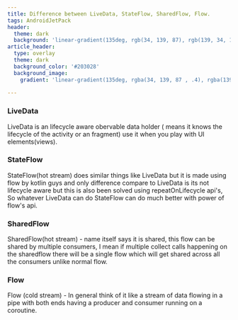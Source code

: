 ```yaml
---
title: Difference between LiveData, StateFlow, SharedFlow, Flow.
tags: AndroidJetPack
header:
  theme: dark
  background: 'linear-gradient(135deg, rgb(34, 139, 87), rgb(139, 34, 139))'
article_header:
  type: overlay
  theme: dark
  background_color: '#203028'
  background_image:
    gradient: 'linear-gradient(135deg, rgba(34, 139, 87 , .4), rgba(139, 34, 139, .4))'
   
---
```





### LiveData
LiveData is an lifecycle aware obervable data holder ( means it knows the lifecycle of the activity or an fragment) use it when you play with UI elements(views).

### StateFlow
StateFlow(hot stream)  does similar things like LiveData but it is made using flow by kotlin guys and  only difference compare to LiveData is its not lifecycle aware but this is also been solved using repeatOnLifecycle api's, So whatever LiveData can do StateFlow can do much better with power of flow's api.

### SharedFlow
SharedFlow(hot stream) - name itself says it is shared, this flow can be shared by multiple consumers, I mean if multiple collect calls happening on the sharedflow there will be a single flow which will get shared across all the consumers unlike normal flow.

### Flow
Flow (cold stream) - In general think of it like a stream of data flowing in a pipe with  both ends having a producer and consumer running on a coroutine.
